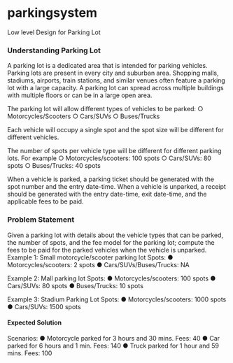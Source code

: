 # parkingsystem
Low level Design for Parking Lot
### Understanding Parking Lot
A parking lot is a dedicated area that is intended for parking vehicles. Parking lots are
present in every city and suburban area. Shopping malls, stadiums, airports, train stations,
and similar venues often feature a parking lot with a large capacity. A parking lot can spread
across multiple buildings with multiple floors or can be in a large open area.

The parking lot will allow different types of vehicles to be parked:
○ Motorcycles/Scooters
○ Cars/SUVs
○ Buses/Trucks

Each vehicle will occupy a single spot and the spot size will be different for different
vehicles.

The number of spots per vehicle type will be different for different parking lots. For
example
○ Motorcycles/scooters: 100 spots
○ Cars/SUVs: 80 spots
○ Buses/Trucks: 40 spots

When a vehicle is parked, a parking ticket should be generated with the spot number
and the entry date-time.
When a vehicle is unparked, a receipt should be generated with the entry date-time,
exit date-time, and the applicable fees to be paid.

### Problem Statement
Given a parking lot with details about the vehicle types that can be parked, the number of
spots, and the fee model for the parking lot; compute the fees to be paid for the parked
vehicles when the vehicle is unparked.
Example 1: Small motorcycle/scooter parking lot
Spots:
● Motorcycles/scooters: 2 spots
● Cars/SUVs/Buses/Trucks: NA

Example 2: Mall parking lot
Spots:
● Motorcycles/scooters: 100 spots
● Cars/SUVs: 80 spots
● Buses/Trucks: 10 spots

Example 3: Stadium Parking Lot
Spots:
● Motorcycles/scooters: 1000 spots
● Cars/SUVs: 1500 spots

#### Expected Solution
Scenarios: 
● Motorcycle parked for 3 hours and 30 mins. Fees: 40
● Car parked for 6 hours and 1 min. Fees: 140
● Truck parked for 1 hour and 59 mins. Fees: 100

